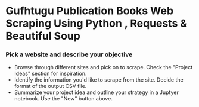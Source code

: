 # Gufhtugu Publication Books Web Scraping Using Python , Requests &amp; Beautiful Soup

### Pick a website and describe your objective
- Browse through different sites and pick on to scrape. Check the "Project Ideas" section for inspiration.
- Identify the information you'd like to scrape from the site. Decide the format of the output CSV file.
- Summarize your project idea and outline your strategy in a Juptyer notebook. Use the "New" button above.
